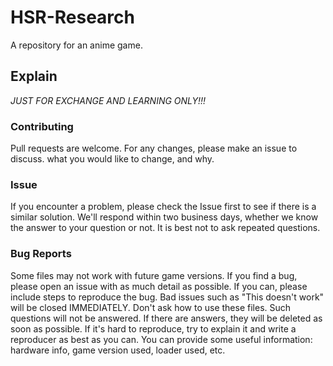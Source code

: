 # HSR-Research
A repository for an anime game.

## Explain

_JUST FOR EXCHANGE AND LEARNING ONLY!!!_

### Contributing

Pull requests are welcome. 
For any changes, please make an issue to discuss.
what you would like to change, and why.

### Issue

If you encounter a problem, please check the Issue first to see if there is a similar solution.
We'll respond within two business days, whether we know the answer to your question or not.
It is best not to ask repeated questions.

### Bug Reports

Some files may not work with future game versions.
If you find a bug, please open an issue with as much detail as possible.
If you can, please include steps to reproduce the bug.
Bad issues such as "This doesn't work" will be closed IMMEDIATELY.
Don't ask how to use these files. Such questions will not be answered. If there are answers, they will be deleted as soon as possible.
If it's hard to reproduce, try to explain it and write a reproducer as best as you can.
You can provide some useful information: hardware info, game version used, loader used, etc.

